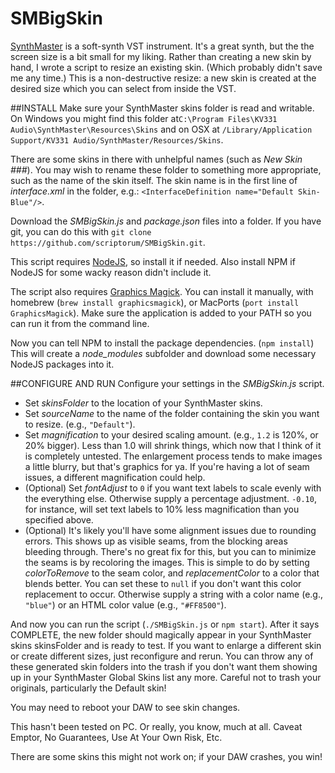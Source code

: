 # SMBigSkin
[SynthMaster](http://www.synthmaster.com/) is a soft-synth VST instrument. It's a great synth, but the the screen size is a bit small for my liking. Rather than creating a new skin by hand, I wrote a script to resize an existing skin. (Which probably didn't save me any time.) This is a non-destructive resize: a new skin is created at the desired size which you can select from inside the VST.

##INSTALL
Make sure your SynthMaster skins folder is read and writable.  On Windows you might find this folder at`C:\Program Files\KV331 Audio\SynthMaster\Resources\Skins` and on OSX at `/Library/Application Support/KV331 Audio/SynthMaster/Resources/Skins`.

There are some skins in there with unhelpful names (such as *New Skin ###*). You may wish to rename these folder to something more appropriate, such as the name of the skin itself. The skin name is in the first line of *interface.xml* in the folder, e.g.: ```<InterfaceDefinition name="Default Skin-Blue"/>```.

Download the *SMBigSkin.js* and *package.json* files into a folder. If you have git, you can do this with `git clone https://github.com/scriptorum/SMBigSkin.git`.

This script requires [NodeJS](https://nodejs.org/en/), so install it if needed. Also install NPM if NodeJS for some wacky reason didn't include it.

The script also requires [Graphics Magick](http://www.graphicsmagick.org/). You can install it manually, with homebrew (`brew install graphicsmagick`), or MacPorts (`port install GraphicsMagick`). Make sure the application is added to your PATH so you can run it from the command line.

Now you can tell NPM to install the package dependencies. (`npm install`) This will create a *node_modules* subfolder and download some necessary NodeJS packages into it.

##CONFIGURE AND RUN
Configure your settings in the *SMBigSkin.js* script.
  - Set *skinsFolder* to the location of your SynthMaster skins.
  - Set *sourceName* to the name of the folder containing the skin you want to resize. (e.g., `"Default"`).
  - Set *magnification* to your desired scaling amount. (e.g., `1.2` is 120%, or 20% bigger). Less than 1.0 will shrink things, which now that I think of it is completely untested. The enlargement process tends to make images a little blurry, but that's graphics for ya. If you're having a lot of seam issues, a different magnification could help.
  - (Optional) Set *fontAdjust* to `0` if you want text labels to scale evenly with the everything else. Otherwise supply a percentage adjustment. `-0.10`, for instance, will set text labels to 10% less magnification than you specified above.
  - (Optional) It's likely you'll have some alignment issues due to rounding errors. This shows up as visible seams, from the blocking areas bleeding through. There's no great fix for this, but you can to minimize the seams is by recoloring the images. This is simple to do by setting *colorToRemove* to the seam color, and  *replacementColor* to a color that blends better. You can set these to `null` if you don't want this color replacement to occur. Otherwise supply a string with a color name (e.g., `"blue"`) or an HTML color value (e.g., `"#FF8500"`).
  
And now you can run the script (`./SMBigSkin.js` or `npm start`). After it says COMPLETE, the new folder should magically appear in your SynthMaster skins skinsFolder and is ready to test. If you want to enlarge a different skin or create different sizes, just reconfigure and rerun. You can throw any of these generated skin folders into the trash if you don't want them showing up in your SynthMaster Global Skins list any more. Careful not to trash your originals, particularly the Default skin!

You may need to reboot your DAW to see skin changes.

This hasn't been tested on PC. Or really, you know, much at all. Caveat Emptor, No Guarantees, Use At Your Own Risk, Etc.

There are some skins this might not work on; if your DAW crashes, you win! 
